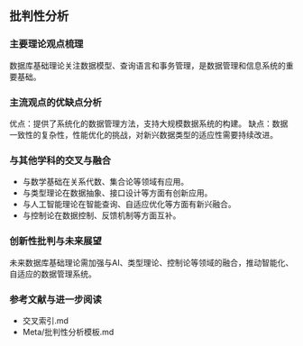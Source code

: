 ## 批判性分析

### 主要理论观点梳理
数据库基础理论关注数据模型、查询语言和事务管理，是数据管理和信息系统的重要基础。

### 主流观点的优缺点分析
优点：提供了系统化的数据管理方法，支持大规模数据系统的构建。
缺点：数据一致性的复杂性，性能优化的挑战，对新兴数据类型的适应性需要持续改进。

### 与其他学科的交叉与融合
- 与数学基础在关系代数、集合论等领域有应用。
- 与类型理论在数据抽象、接口设计等方面有创新应用。
- 与人工智能理论在智能查询、自适应优化等方面有新兴融合。
- 与控制论在数据控制、反馈机制等方面互补。

### 创新性批判与未来展望
未来数据库基础理论需加强与AI、类型理论、控制论等领域的融合，推动智能化、自适应的数据管理系统。

### 参考文献与进一步阅读
- 交叉索引.md
- Meta/批判性分析模板.md 